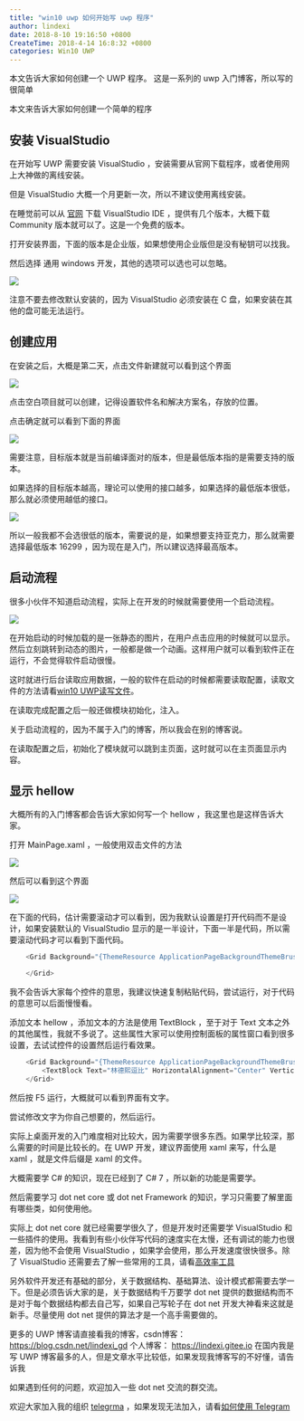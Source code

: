 ```yaml
---
title: "win10 uwp 如何开始写 uwp 程序"
author: lindexi
date: 2018-8-10 19:16:50 +0800
CreateTime: 2018-4-14 16:8:32 +0800
categories: Win10 UWP
---
```


本文告诉大家如何创建一个 UWP 程序。
这是一系列的 uwp 入门博客，所以写的很简单

<!--more-->


<div id="toc"></div>
本文来告诉大家如何创建一个简单的程序

## 安装 VisualStudio 

在开始写 UWP 需要安装 VisualStudio ，安装需要从官网下载程序，或者使用网上大神做的离线安装。

但是 VisualStudio 大概一个月更新一次，所以不建议使用离线安装。

在睡觉前可以从 [官网](https://www.visualstudio.com/zh-hans/ ) 下载 VisualStudio IDE ，提供有几个版本，大概下载 Community 版本就可以了。这是一个免费的版本。

打开安装界面，下面的版本是企业版，如果想使用企业版但是没有秘钥可以找我。

然后选择 通用 windows 开发，其他的选项可以选也可以忽略。

![](http://image.acmx.xyz/lindexi%2F20184141612579935.jpg)

注意不要去修改默认安装的，因为 VisualStudio 必须安装在 C 盘，如果安装在其他的盘可能无法运行。

## 创建应用

在安装之后，大概是第二天，点击文件新建就可以看到这个界面

![](http://image.acmx.xyz/lindexi%2F20184141615352914.jpg)

点击空白项目就可以创建，记得设置软件名和解决方案名，存放的位置。

点击确定就可以看到下面的界面

![](http://image.acmx.xyz/lindexi%2F20184141616397927.jpg)

需要注意，目标版本就是当前编译面对的版本，但是最低版本指的是需要支持的版本。

如果选择的目标版本越高，理论可以使用的接口越多，如果选择的最低版本很低，那么就必须使用越低的接口。

![](http://image.acmx.xyz/lindexi%2F2018414162014647.jpg)

所以一般我都不会选很低的版本，需要说的是，如果想要支持亚克力，那么就需要选择最低版本 16299 ，因为现在是入门，所以建议选择最高版本。

## 启动流程

很多小伙伴不知道启动流程，实际上在开发的时候就需要使用一个启动流程。

![](http://image.acmx.xyz/lindexi%2F2018414162242577.jpg)

在开始启动的时候加载的是一张静态的图片，在用户点击应用的时候就可以显示。然后立刻跳转到动态的图片，一般都是做一个动画。这样用户就可以看到软件正在运行，不会觉得软件启动很慢。

这时就进行后台读取应用数据，一般的软件在启动的时候都需要读取配置，读取文件的方法请看[win10 UWP读写文件](https://blog.csdn.net/lindexi_gd/article/details/49007841 )。

在读取完成配置之后一般还做模块初始化，注入。

关于启动流程的，因为不属于入门的博客，所以我会在别的博客说。

在读取配置之后，初始化了模块就可以跳到主页面，这时就可以在主页面显示内容。

## 显示 hellow

大概所有的入门博客都会告诉大家如何写一个 hellow ，我这里也是这样告诉大家。

打开 MainPage.xaml ，一般使用双击文件的方法

![](http://image.acmx.xyz/lindexi%2F2018414162710847.jpg)

然后可以看到这个界面

![](http://image.acmx.xyz/lindexi%2F20184141627479596.jpg)

在下面的代码，估计需要滚动才可以看到，因为我默认设置是打开代码而不是设计，如果安装默认的 VisualStudio 显示的是一半设计，下面一半是代码，所以需要滚动代码才可以看到下面代码。

```csharp
    <Grid Background="{ThemeResource ApplicationPageBackgroundThemeBrush}">

    </Grid>
```

我不会告诉大家每个控件的意思，我建议快速复制粘贴代码，尝试运行，对于代码的意思可以后面慢慢看。

添加文本 hellow ，添加文本的方法是使用 TextBlock ，至于对于 Text 文本之外的其他属性，我就不多说了。这些属性大家可以使用控制面板的属性窗口看到很多设置，去试试控件的设置然后运行看效果。

```csharp
    <Grid Background="{ThemeResource ApplicationPageBackgroundThemeBrush}">
        <TextBlock Text="林德熙逗比" HorizontalAlignment="Center" VerticalAlignment="Center"></TextBlock>
    </Grid>
```

然后按 F5 运行，大概就可以看到界面有文字。

尝试修改文字为你自己想要的，然后运行。

实际上桌面开发的入门难度相对比较大，因为需要学很多东西。如果学比较深，那么需要的时间是比较长的。在 UWP 开发，建议界面使用 xaml 来写，什么是 xaml ，就是文件后缀是 xaml 的文件。

大概需要学 C# 的知识，现在已经到了 C# 7 ，所以新的功能是需要学。

然后需要学习 dot net core 或 dot net Framework 的知识，学习只需要了解里面有哪些类，如何使用他。

实际上 dot net core 就已经需要学很久了，但是开发时还需要学 VisualStudio 和一些插件的使用。我看到有些小伙伴写代码的速度实在太慢，还有调试的能力也很差，因为他不会使用 VisualStudio ，如果学会使用，那么开发速度很快很多。除了 VisualStudio 还需要去了解一些常用的工具，请看[高效率工具](https://lindexi.gitee.io/post/%E9%AB%98%E6%95%88%E7%8E%87%E5%B7%A5%E5%85%B7.html )

另外软件开发还有基础的部分，关于数据结构、基础算法、设计模式都需要去学一下。但是必须告诉大家的是，关于数据结构千万要学 dot net 提供的数据结构而不是对于每个数据结构都去自己写，如果自己写轮子在 dot net 开发大神看来这就是新手。尽量使用 dot net 提供的算法才是一个高手需要做的。

更多的 UWP 博客请直接看我的博客，csdn博客：https://blog.csdn.net/lindexi_gd 个人博客： https://lindexi.gitee.io 在国内我是写 UWP 博客最多的人，但是文章水平比较低，如果发现我博客写的不好懂，请告诉我

如果遇到任何的问题，欢迎加入一些 dot net 交流的群交流。

欢迎大家加入我的组织 [telegrma](https://t.me/dotnet_campus) ，如果发现无法加入，请看[如何使用 Telegram](https://lindexi.gitee.io/post/%E5%A6%82%E4%BD%95%E4%BD%BF%E7%94%A8-Telegram.html )

